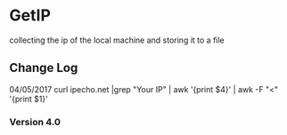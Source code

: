 # GetIP
collecting the ip of the local machine and storing it to a file

## Change Log
04/05/2017 
	curl ipecho.net |grep "Your IP" | awk '{print $4}' | awk -F "<" '{print $1}'

### Version 4.0

